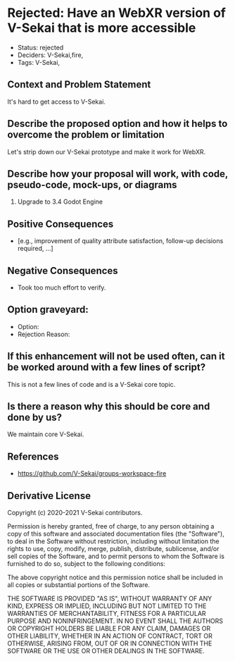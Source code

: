 # Rejected: Have an WebXR version of V-Sekai that is more accessible

- Status: rejected <!-- draft | rejected | accepted | deprecated | superseded by -->
- Deciders: V-Sekai,fire,
- Tags: V-Sekai,

## Context and Problem Statement

It's hard to get access to V-Sekai.

## Describe the proposed option and how it helps to overcome the problem or limitation

Let's strip down our V-Sekai prototype and make it work for WebXR.

## Describe how your proposal will work, with code, pseudo-code, mock-ups, or diagrams

1. Upgrade to 3.4 Godot Engine

## Positive Consequences <!-- optional -->

- [e.g., improvement of quality attribute satisfaction, follow-up decisions required, …]

## Negative Consequences <!-- optional -->

- Took too much effort to verify.

## Option graveyard: <!-- same as above -->

- Option: <!-- [List the proposed options no longer open for consideration.] -->
- Rejection Reason: <!-- [List the reasons for the rejection: (the Bad traits)] -->

## If this enhancement will not be used often, can it be worked around with a few lines of script?

This is not a few lines of code and is a V-Sekai core topic.

## Is there a reason why this should be core and done by us?

We maintain core V-Sekai.

## References <!-- optional -->

- <https://github.com/V-Sekai/groups-workspace-fire>

## Derivative License

Copyright (c) 2020-2021 V-Sekai contributors.

Permission is hereby granted, free of charge, to any person obtaining a copy
of this software and associated documentation files (the "Software"), to deal
in the Software without restriction, including without limitation the rights
to use, copy, modify, merge, publish, distribute, sublicense, and/or sell
copies of the Software, and to permit persons to whom the Software is
furnished to do so, subject to the following conditions:

The above copyright notice and this permission notice shall be included in all
copies or substantial portions of the Software.

THE SOFTWARE IS PROVIDED "AS IS", WITHOUT WARRANTY OF ANY KIND, EXPRESS OR
IMPLIED, INCLUDING BUT NOT LIMITED TO THE WARRANTIES OF MERCHANTABILITY,
FITNESS FOR A PARTICULAR PURPOSE AND NONINFRINGEMENT. IN NO EVENT SHALL THE
AUTHORS OR COPYRIGHT HOLDERS BE LIABLE FOR ANY CLAIM, DAMAGES OR OTHER
LIABILITY, WHETHER IN AN ACTION OF CONTRACT, TORT OR OTHERWISE, ARISING FROM,
OUT OF OR IN CONNECTION WITH THE SOFTWARE OR THE USE OR OTHER DEALINGS IN THE
SOFTWARE.
